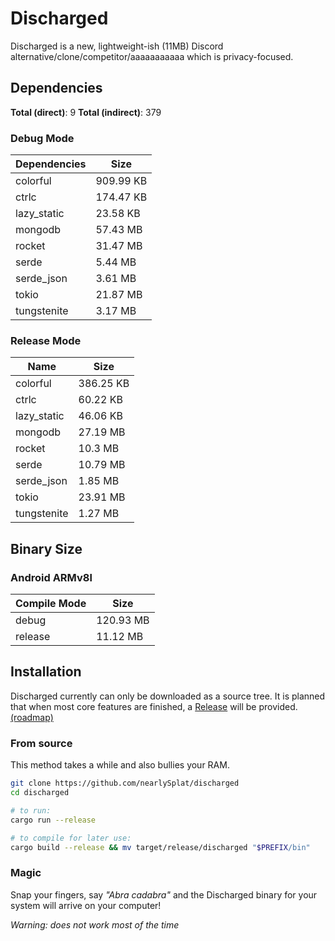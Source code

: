 # Discharged

Discharged is a new, lightweight-ish (11MB) Discord alternative/clone/competitor/aaaaaaaaaaa which is privacy-focused.

## Dependencies

**Total (direct)**: 9
**Total (indirect)**: 379

### Debug Mode

| Dependencies | Size      |
| ------------ | --------- |
| colorful     | 909.99 KB |
| ctrlc        | 174.47 KB |
| lazy_static  | 23.58 KB  |
| mongodb      | 57.43 MB  |
| rocket       | 31.47 MB  |
| serde        | 5.44 MB   |
| serde_json   | 3.61 MB   |
| tokio        | 21.87 MB  |
| tungstenite  | 3.17 MB   |

### Release Mode

| Name        | Size      |
| ----------- | --------- |
| colorful    | 386.25 KB |
| ctrlc       | 60.22 KB  |
| lazy_static | 46.06 KB  |
| mongodb     | 27.19 MB  |
| rocket      | 10.3 MB   |
| serde       | 10.79 MB  |
| serde_json  | 1.85 MB   |
| tokio       | 23.91 MB  |
| tungstenite | 1.27 MB   |

## Binary Size

### Android ARMv8l

| Compile Mode | Size      |
| ------------ | --------- |
| debug        | 120.93 MB |
| release      | 11.12 MB  |

## Installation

Discharged currently can only be downloaded as a source tree. It is planned
that when most core features are finished, a [Release] will be provided.
[(roadmap)]

### From source

This method takes a while and also bullies your RAM.

```sh
git clone https://github.com/nearlySplat/discharged
cd discharged

# to run:
cargo run --release

# to compile for later use:
cargo build --release && mv target/release/discharged "$PREFIX/bin"
```

### Magic

Snap your fingers, say _"Abra cadabra"_ and the Discharged binary for your system will arrive on your computer!

_Warning: does not work most of the time_

[release]: ../../releases
[(roadmap)]: ROADMAP.md
